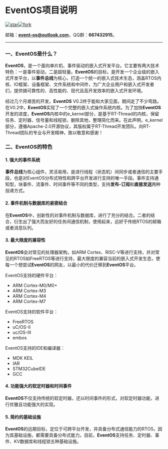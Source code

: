 # EventOS项目说明

<a href='https://gitee.com/event-os/eventos/stargazers'><img src='https://gitee.com/event-os/eventos/badge/star.svg?theme=dark' alt='star'></img></a><a href='https://gitee.com/event-os/eventos/members'><img src='https://gitee.com/event-os/eventos/badge/fork.svg?theme=dark' alt='fork'></img></a>

邮箱：**event-os@outlook.com**，QQ群：**667432915**。

-------
### 一、EventOS是什么？
**EventOS**，是一个面向单片机、事件驱动的嵌入式开发平台。它主要有两大技术特色：一是事件驱动，二是超轻量。**EventOS**的目标，是开发一个企业级的嵌入式开发平台，以**事件总线**为核心，打造一个统一的嵌入式技术生态，涵盖RTOS内核、IO框架、设备框架、文件系统和中间件，为广大企业用户和嵌入式开发者们，提供搞可靠性的、高性能的、现代且高开发效率的嵌入式开发环境。

经过几个月艰苦的开发，**EventOS** V0.2终于能和大家见面，期间走了不少弯路。在V0.2中，**EventOS**实现了一个完整的嵌入式操作系统内核。为了加快**EventOS**开发的进度，**EventOS**内核中的e_kernel部分，是基于RT-Thread的内核，保留任务、定时器、信号量和线程锁，删除其他，整理简化而来。在此声明，e_kernel部分，遵循Apache-2.0开源协议，其版权属于RT-Thread开发团队。向RT-Thread团队的专业与开发精神，致以敬意和感谢！

### 二、EventOS的特色

#### 1. 强大的事件系统

**事件总线**为核心组件，灵活易用，是进行线程（状态机）间同步或者通信的主要手段，也是对EventOS分布式特性和跨平台开发进行支持的唯一手段。事件支持通知型，块事件、流事件、时间事件等不同的类型，支持**发布-订阅**和**直接发送**两种投递方式。

#### 2. 事件机制与数据库的紧密结合

在**EventOS**中，创新性的对事件机制与数据库，进行了充分的结合。二者的结合，衍生出了强大而友好的任务间通信机制，使用起来，远好于传统RTOS的邮箱或者消息队列。

#### 3. 最大限度的兼容性
**EventOS**会对常见的处理器架构，如ARM Cortex、RISC-V等进行支持，并对常见的RTOS如FreeRTOS等进行支持，最大限度的兼容当前的嵌入式开发生态，使每一个想尝试**EventOS**的网友，以最小的代价迁移到**EventOS**平台。

EventOS支持的硬件平台：
+ ARM Cortex-M0/M0+
+ ARM Cortex-M3
+ ARM Cortex-M4
+ ARM Cortex-M7

EventOS支持的软件平台：
+ FreeRTOS
+ uC/OS-II
+ uc/OS-III
+ embos

EventOS支持的IDE和编译器：
+ MDK KEIL
+ IAR
+ STM32CubeIDE
+ GCC

#### 4. 功能强大的软定时器和时间事件
**EventOS**不仅支持传统的软定时器，还以时间事件的形式，对软定时器功能，进行优雅且功能强大的实现。

#### 5. 简约的基础设施
**EventOS**的远期目标，定位于可跨平台开发，并具备分布式通信能力的RTOS，因为其基础设施，都需要具备分布式能力。目前，**EventOS**支持任务、定时器、事件、KV数据库和线程锁五种基础设施。
